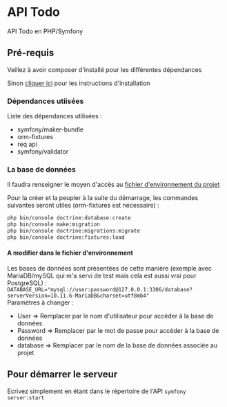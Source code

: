 # API Todo

API Todo en PHP/Symfony

## Pré-requis

Veillez à avoir composer d'installé pour les différentes dépendances

Sinon [cliquer ici](https://getcomposer.org/download/) pour les instructions d'installation



### Dépendances utiisées

Liste des dépendances utilisées :
- symfony/maker-bundle
- orm-fixtures
- req api
- symfony/validator

### La base de données

Il faudra renseigner le moyen d'accès au [fichier d'environnement du projet](.env)

Pour la créer et la peupler à la suite du démarrage, les commandes suivantes seront utiles (orm-fixtures est nécessaire) :
```bash
php bin/console doctrine:database:create
php bin/console make:migration
php bin/console doctrine:migrations:migrate
php bin/console doctrine:fixtures:load
```

#### A modifier dans le fichier d'environnement
Les bases de données sont présentées de cette manière (exemple avec MariaDB/mySQL qui m'a servi de test mais cela est aussi vrai pour PostgreSQL) :\
```DATABASE_URL="mysql://user:password@127.0.0.1:3306/database?serverVersion=10.11.6-MariaDB&charset=utf8mb4"```\
Paramètres à changer :
- User => Remplacer par le nom d'utilisateur pour accéder à la base de données
- Password => Remplacer par le mot de passe pour accéder à la base de données
- database => Remplacer par le nom de la base de données associée au projet

## Pour démarrer le serveur

Ecrivez simplement en étant dans le répertoire de l'API
```symfony server:start```